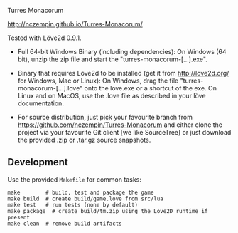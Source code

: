 Turres Monacorum

http://nczempin.github.io/Turres-Monacorum/

Tested with Löve2d 0.9.1.

* Full 64-bit Windows Binary (including dependencies):
On Windows (64 bit), unzip the zip file and start the "turres-monacorum-[...].exe".

* Binary that requires Löve2d to be installed (get it from http://love2d.org/ for Windows, Mac or Linux):
On Windows, drag the file "turres-monacorum-[...].love" onto the love.exe or a shortcut of the exe.
On Linux and on MacOS, use the .love file as described in your löve documentation.

* For source distribution, just pick your favourite branch from https://github.com/nczempin/Turres-Monacorum and either clone the project via your favourite Git client [we like SourceTree] or just download the provided .zip or .tar.gz source snapshots.

## Development

Use the provided `Makefile` for common tasks:

```
make        # build, test and package the game
make build  # create build/game.love from src/lua
make test   # run tests (none by default)
make package  # create build/tm.zip using the Love2D runtime if present
make clean  # remove build artifacts
```
